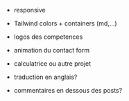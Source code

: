 - responsive
- Tailwind colors + containers (md,...)

- logos des competences
- animation du contact form

- calculatrice ou autre projet
- traduction en anglais?

- commentaires en dessous des posts?
